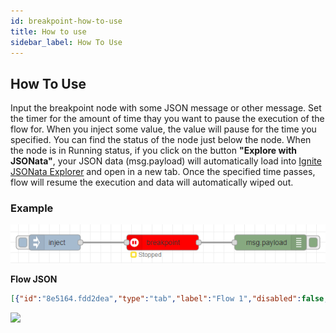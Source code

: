 ```yaml
---
id: breakpoint-how-to-use
title: How to use
sidebar_label: How To Use
---
```


## How To Use

Input the breakpoint node with some JSON message or other message. Set the timer for the amount of time thay you want to pause the execution of the flow for. When you inject some value, the value will pause for the time you specified. You can find the status of the node just below the node. 
When the node is in Running status, if you click on the button <b>"Explore with JSONata"</b>, your JSON data (msg.payload) will automatically load into <a href="https://jsonata.cgignite.io/" target="_blank">Ignite JSONata Explorer</a> and open in a new tab. Once the specified time passes, flow will resume the execution and data will automatically wiped out.


### Example

![](../assets/breakpoint/ignite-breakpoint-example.PNG)

<b>Flow JSON</b>
~~~json
[{"id":"8e5164.fdd2dea","type":"tab","label":"Flow 1","disabled":false,"info":""},{"id":"50ea74a6.f6408c","type":"inject","z":"8e5164.fdd2dea","name":"","props":[{"p":"payload"},{"p":"topic","vt":"str"}],"repeat":"","crontab":"","once":false,"onceDelay":0.1,"topic":"","payload":"{\"FName\":\"Dev\",\"LName\":\"Das\"}","payloadType":"json","x":150,"y":260,"wires":[["a0eb3ccf.94c8b"]]},{"id":"71ef2969.e12798","type":"debug","z":"8e5164.fdd2dea","name":"","active":true,"tosidebar":true,"console":false,"tostatus":false,"complete":"false","statusVal":"","statusType":"auto","x":570,"y":260,"wires":[]},{"id":"a0eb3ccf.94c8b","type":"breakpoint","z":"8e5164.fdd2dea","name":"","timeout":"3","x":360,"y":260,"wires":[["71ef2969.e12798"]]}]
~~~

![](../assets/breakpoint/ignite-breakpoint-example.gif)